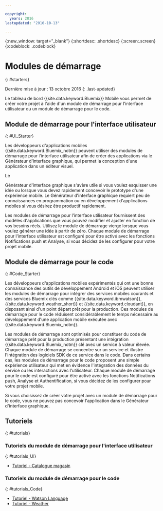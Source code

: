 ```yaml
---

copyright:
  years: 2016
lastupdated: "2016-10-13"

---
```

{:new_window: target="_blank"}
{:shortdesc: .shortdesc}
{:screen:.screen}
{:codeblock: .codeblock}

# Modules de démarrage
{: #starters}

Dernière mise à jour : 13 octobre 2016
{: .last-updated}

Le tableau de bord {{site.data.keyword.Bluemix}} Mobile vous
permet de créer votre projet à l'aide d'un module de démarrage pour l'interface
utilisateur ou un module de démarrage pour le code. 

## Module de démarrage pour l'interface utilisateur
{: #UI_Starter}


Les développeurs d'applications
mobiles {{site.data.keyword.Bluemix_notm}} peuvent utiliser des modules
de démarrage pour l'interface utilisateur afin de créer des applications via le
Générateur d'interface graphique, qui permet la conception d'une application
dans un éditeur visuel.
<!--The UI Builder assists you when you have an idea to prototype quickly.--> Le
Générateur d'interface graphique s'avère utile si vous voulez esquisser une
idée ou lorsque vous devez rapidement concevoir le prototype d'une expérience
mobile. Le Générateur d'interface graphique requiert peu de connaissances en
programmation ou en développement d'applications mobiles si vous désirez être
productif rapidement. <!-- The UI Starters give you patterns of applications that enable you to modify and adjust to your use case needs. If you want to start from scratch and build an idea up from nothing use the Empty starter. Each UI starter is configured to be enabled with Push and Analytics capabilities if you decide to configure this for you Mobile Project.*App views can be bound to data with little programming knowledge, which enables apps to be started and native source code to be generated quickly.* -->

Les modules de démarrage pour l'interface utilisateur fournissent des
modèles d'applications que vous pouvez modifier et ajuster en fonction de vos
besoins réels. Utilisez le module de démarrage vierge lorsque vous voulez
générer une idée à partir de zéro. Chaque module de démarrage pour
l'interface utilisateur est configuré
pour être activé avec les fonctions Notifications push et Analyse, si vous
décidez de les configurer pour votre projet mobile.

<!-- If you choose to create your project with a UI Starter, you have the option to design your app from within the UI Builder.-->


## Module de démarrage pour le code
{: #Code_Starter}

Les développeurs d'applications mobiles expérimentés qui ont une bonne
connaissance des outils de développement Android et iOS peuvent utiliser les
modules de démarrage pour intégrer des services mobiles courants et des
services Bluemix clés comme {{site.data.keyword.ibmwatson}},
{{site.data.keyword.weather_short}} et
{{site.data.keyword.cloudant}}, en disposant ainsi d'un point départ prêt pour la production. Ces
modules de démarrage pour le code réduisent considérablement le temps
nécessaire au développement d'une application mobile exécutée avec
{{site.data.keyword.Bluemix_notm}}.

Les modules de démarrage sont optimisés pour constituer du code de
démarrage prêt pour la production présentant une intégration
{{site.data.keyword.Bluemix_notm}} clé avec un service à valeur
élevée. Chaque module de démarrage se concentre sur un service et illustre
l'intégration des logiciels SDK de ce service dans le code. Dans certains cas,
les modules de démarrage pour le code proposent une simple expérience
utilisateur qui met en évidence l'intégration des données du service ou les
interactions avec l'utilisateur. Chaque module de démarrage pour le code est
configuré pour être activé avec les fonctions Notifications push, Analyse et Authentification,
si vous décidez de les configurer pour votre projet mobile.

Si vous choisissez de créer votre projet avec un module de démarrage pour
le code, vous ne pouvez pas concevoir l'application dans le Générateur
d'interface graphique. 


## Tutoriels
{: #tutorials}

### Tutoriels du module de démarrage pour l'interface utilisateur
{: #tutorials_UI}

* [Tutoriel - Catalogue magasin](tutorial_store_catalog.html)

### Tutoriels du module de démarrage pour le code
{: #tutorials_Code}

* [Tutoriel - Watson Language](tutorial_watson_language.html)
* [Tutoriel - Weather](tutorial_weather.html)
